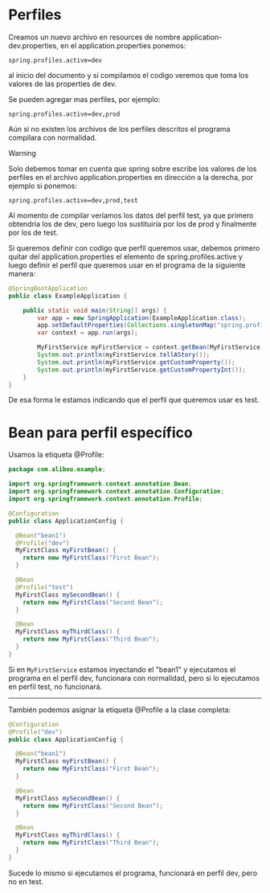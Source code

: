 # Perfiles

Creamos un nuevo archivo en resources de nombre application-dev.properties, en el application.properties ponemos:

```properties
spring.profiles.active=dev
```

al inicio del documento y si compilamos el codigo veremos que toma los valores de las properties de dev.

Se pueden agregar mas perfiles, por ejemplo:

```properties
spring.profiles.active=dev,prod
```

Aún si no existen los archivos de los perfiles descritos el programa compilara con normalidad.

> [!WARNING]
> Solo debemos tomar en cuenta que spring sobre escribe los valores de los perfiles en el archivo application.properties en dirección a la derecha, por ejemplo si ponemos:
> ```properties
> spring.profiles.active=dev,prod,test
> ```
> Al momento de compilar veríamos los datos del perfil test, ya que primero obtendría los de dev, pero luego los sustituiría por los de prod y finalmente por los de test.

Si queremos definir con codigo que perfil queremos usar, debemos primero quitar del application.properties el elemento de spring.profiles.active y luego definir el perfil que queremos usar en el programa de la siguiente manera:

```java
@SpringBootApplication
public class ExampleApplication {

	public static void main(String[] args) {
		var app = new SpringApplication(ExampleApplication.class);
		app.setDefaultProperties(Collections.singletonMap("spring.profiles.active", "test"));
		var context = app.run(args);

		MyFirstService myFirstService = context.getBean(MyFirstService.class);
		System.out.println(myFirstService.tellAStory());
		System.out.println(myFirstService.getCustomProperty());
		System.out.println(myFirstService.getCustomPropertyInt());
	}
}
```

De esa forma le estamos indicando que el perfil que queremos usar es test.

# Bean para perfil específico

Usamos la etiqueta @Profile:

```java
package com.alibou.example;

import org.springframework.context.annotation.Bean;
import org.springframework.context.annotation.Configuration;
import org.springframework.context.annotation.Profile;

@Configuration
public class ApplicationConfig {

  @Bean("bean1")
  @Profile("dev")
  MyFirstClass myFirstBean() {
    return new MyFirstClass("First Bean");
  }

  @Bean
  @Profile("test")
  MyFirstClass mySecondBean() {
    return new MyFirstClass("Second Bean");
  }

  @Bean
  MyFirstClass myThirdClass() {
    return new MyFirstClass("Third Bean");
  }
}
```

Si en `MyFirstService` estamos inyectando el "bean1" y ejecutamos el programa en el perfil dev, funcionara con normalidad, pero si lo ejecutamos en perfil test, no funcionará.

---

También podemos asignar la etiqueta @Profile a la clase completa:

```java
@Configuration
@Profile("dev")
public class ApplicationConfig {

  @Bean("bean1")
  MyFirstClass myFirstBean() {
    return new MyFirstClass("First Bean");
  }

  @Bean
  MyFirstClass mySecondBean() {
    return new MyFirstClass("Second Bean");
  }

  @Bean
  MyFirstClass myThirdClass() {
    return new MyFirstClass("Third Bean");
  }
}
```

Sucede lo mismo si ejecutamos el programa, funcionará en perfil dev, pero no en test.